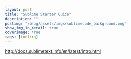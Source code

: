 ```yaml
---
layout: post
title: "Sublime Starter Guide"
description: ""
postimg: "/blog/assets/imgs/sublimecode_background.png"
show_img_in_detail: true
coverimage: true
tags: [tooling]
---
```



http://docs.sublimetext.info/en/latest/intro.html